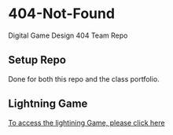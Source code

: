 # 404-Not-Found
Digital Game Design 404 Team Repo

## Setup Repo
Done for both this repo and the class portfolio.

## Lightning Game
[To access the lightining Game, please click here](https://ammarwa.github.io/404-Not-Found/Game/)
